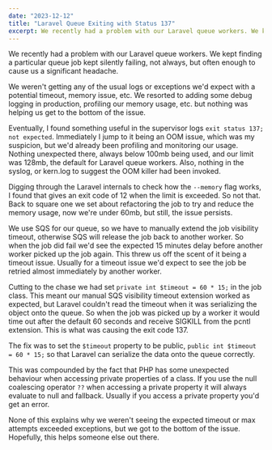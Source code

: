 ```yaml
---
date: "2023-12-12"
title: "Laravel Queue Exiting with Status 137"
excerpt: We recently had a problem with our Laravel queue workers. We kept finding a particular queue job kept silently failing, not always, but often enough to cause us a significant headache. We weren't getting any of the usual logs or exceptions we'd expect with a potential timeout, memory issue, etc. We resorted to add some debug logging in production, profiling our memory usage, etc. but nothing was helping us get to the bottom of the issue. Eventually, I found something useful in the supervisor logs `exit status 137; not expected`.
---
```


We recently had a problem with our Laravel queue workers. We kept finding a particular queue job kept silently failing, not always, but often enough to cause us a significant headache.

We weren't getting any of the usual logs or exceptions we'd expect with a potential timeout, memory issue, etc. We resorted to adding some debug logging in production, profiling our memory usage, etc. but nothing was helping us get to the bottom of the issue.

Eventually, I found something useful in the supervisor logs `exit status 137; not expected`. Immediately I jump to it being an OOM issue, which was my suspicion, but we'd already been profiling and monitoring our usage. Nothing unexpected there, always below 100mb being used, and our limit was 128mb, the default for Laravel queue workers. Also, nothing in the syslog, or kern.log to suggest the OOM killer had been invoked.

Digging through the Laravel internals to check how the `--memory` flag works, I found that gives an exit code of 12 when the limit is exceeded. So not that. Back to square one we set about refactoring the job to try and reduce the memory usage, now we're under 60mb, but still, the issue persists.

We use SQS for our queue, so we have to manually extend the job visibility timeout, otherwise SQS will release the job back to another worker. So when the job did fail we'd see the expected 15 minutes delay before another worker picked up the job again. This threw us off the scent of it being a timeout issue. Usually for a timeout issue we'd expect to see the job be retried almost immediately by another worker.

Cutting to the chase we had set `private int $timeout = 60 * 15;` in the job class. This meant our manual SQS visibility timeout extension worked as expected, but Laravel couldn't read the timeout when it was serializing the object onto the queue. So when the job was picked up by a worker it would time out after the default 60 seconds and receive SIGKILL from the pcntl extension. This is what was causing the exit code 137.

The fix was to set the `$timeout` property to be public, `public int $timeout = 60 * 15;` so that Laravel can serialize the data onto the queue correctly.

This was compounded by the fact that PHP has some unexpected behaviour when accessing private properties of a class. If you use the null coalescing operator `??` when accessing a private property it will always evaluate to null and fallback. Usually if you access a private property you'd get an error.

None of this explains why we weren't seeing the expected timeout or max attempts exceeded exceptions, but we got to the bottom of the issue. Hopefully, this helps someone else out there.
